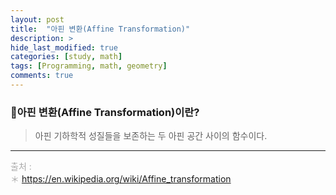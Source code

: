 ```yaml
---
layout: post
title:  "아핀 변환(Affine Transformation)"
description: > 
hide_last_modified: true
categories: [study, math]
tags: [Programming, math, geometry]
comments: true
---
```


### 📐아핀 변환(Affine Transformation)이란?
> 아핀 기하학적 성질들을 보존하는 두 아핀 공간 사이의 함수이다.


---- 
<span style="color:darkgray; font-size:14px;"> 출처 : <br>
＊ https://en.wikipedia.org/wiki/Affine_transformation <br>
</span>